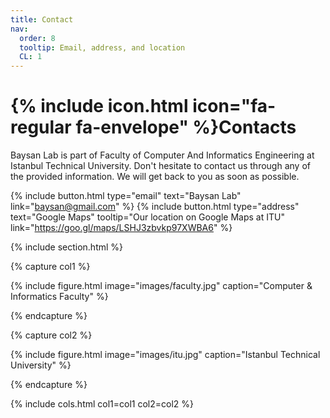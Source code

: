 ```yaml
---
title: Contact
nav:
  order: 8
  tooltip: Email, address, and location
  CL: 1
---
```


# {% include icon.html icon="fa-regular fa-envelope" %}Contacts

Baysan Lab is part of Faculty of Computer And Informatics Engineering at Istanbul Technical University. Don't hesitate to contact us through any of the provided information. We will get back to you as soon as possible.

{%
  include button.html
  type="email"
  text="Baysan Lab"
  link="baysan@gmail.com"
%}
{%
  include button.html
  type="address"
  text="Google Maps"
  tooltip="Our location on Google Maps at ITU"
  link="https://goo.gl/maps/LSHJ3zbvkp97XWBA6"
%}

{% include section.html %}

{% capture col1 %}

{%
  include figure.html
  image="images/faculty.jpg"
  caption="Computer & Informatics Faculty"
%}

{% endcapture %}

{% capture col2 %}

{%
  include figure.html
  image="images/itu.jpg"
  caption="Istanbul Technical University"
%}

{% endcapture %}

{% include cols.html col1=col1 col2=col2 %}

